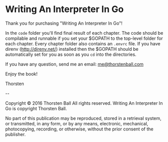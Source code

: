 # Writing An Interpreter In Go

Thank you for purchasing "Writing An Interpreter In Go"!

In the `code` folder you'll find final result of each chapter. The code should
be compilable and runnable if you set your $GOPATH to the top-level folder for
each chapter. Every chapter folder also contains an `.envrc` file. If you have
direnv (http://direnv.net/) installed then the $GOPATH should be automatically
set for you as soon as you `cd` into the directories.

If you have any question, send me an email: me@thorstenball.com

Enjoy the book!

Thorsten

--

Copyright © 2016 Thorsten Ball
All rights reserved.
Writing An Interpreter In Go is copyright Thorsten Ball.

No part of this publication may be reproduced, stored in a retrieval system, or
transmitted, in any form, or by any means, electronic, mechanical, photocopying,
recording, or otherwise, without the prior consent of the publisher.
